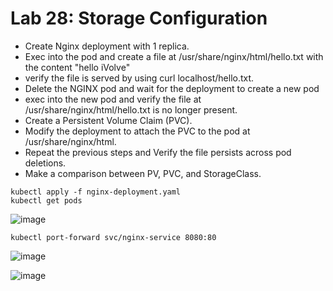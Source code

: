 # Lab 28: Storage Configuration
* Create Nginx deployment with 1 replica.
* Exec into the pod and create a file at /usr/share/nginx/html/hello.txt with the content "hello iVolve"
* verify the file is served by using curl localhost/hello.txt.
* Delete the NGINX pod and wait for the deployment to create a new pod
* exec into the new pod and verify the file at /usr/share/nginx/html/hello.txt is no longer present.
* Create a Persistent Volume Claim (PVC).
* Modify the deployment to attach the PVC to the pod at /usr/share/nginx/html.
* Repeat the previous steps and Verify the file persists across pod deletions.
* Make a comparison between PV, PVC, and StorageClass.


```
kubectl apply -f nginx-deployment.yaml 
kubectl get pods
```
![image](https://github.com/user-attachments/assets/044aeb42-b1dc-4a45-898d-a9cc5b050318)

```
kubectl port-forward svc/nginx-service 8080:80
```

![image](https://github.com/user-attachments/assets/d2cf858d-f2fc-4042-aee6-031f39337099)


![image](https://github.com/user-attachments/assets/559ae7a6-c18f-421c-a8b8-4d20f69133d5)






